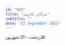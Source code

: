 ```yaml
---
id: "564"
title: "مژگان کاوسی"
subtitle: ""
date: "22 September 2022"
---
```


کلاردشت - 31 شهریور 
